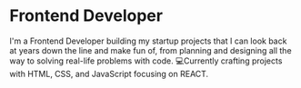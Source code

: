 <h1>Frontend Developer</h1>

I'm a Frontend Developer building my startup projects that I can look back at years down the line and make fun of, from planning and designing all the way to solving real-life problems with code.
💻Currently crafting projects with HTML, CSS, and JavaScript focusing on REACT.

